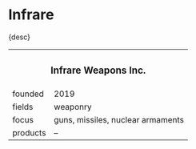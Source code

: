 # Infrare

{desc}


<table>
  <tr>
    <th colspan="2"> <h3> Infrare Weapons Inc. </h3> </th>
  </tr>
  <tr>
    <td> founded </td>
    <td> 2019 </td>
  </tr>
  <tr>
    <td> fields </td>
    <td> weaponry </td>
  </tr>
  <tr>
    <td> focus </td>
    <td> guns, missiles, nuclear armaments </td>
  </tr>
  <tr>
    <td> products </td>
    <td> – </td>
  </tr>
</table>